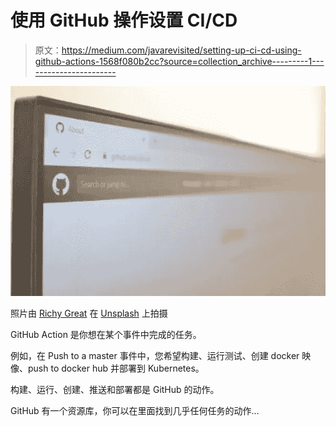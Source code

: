 # 使用 GitHub 操作设置 CI/CD

> 原文：<https://medium.com/javarevisited/setting-up-ci-cd-using-github-actions-1568f080b2cc?source=collection_archive---------1----------------------->

![](img/97e33be93e67ae795b71bc9bc802f59f.png)

照片由 [Richy Great](https://unsplash.com/@richygreat?utm_source=unsplash&utm_medium=referral&utm_content=creditCopyText) 在 [Unsplash](https://unsplash.com/s/photos/github?utm_source=unsplash&utm_medium=referral&utm_content=creditCopyText) 上拍摄

GitHub Action 是你想在某个事件中完成的任务。

例如，在 Push to a master 事件中，您希望构建、运行测试、创建 docker 映像、push to docker hub 并部署到 Kubernetes。

构建、运行、创建、推送和部署都是 GitHub 的动作。

GitHub 有一个资源库，你可以在里面找到几乎任何任务的动作…